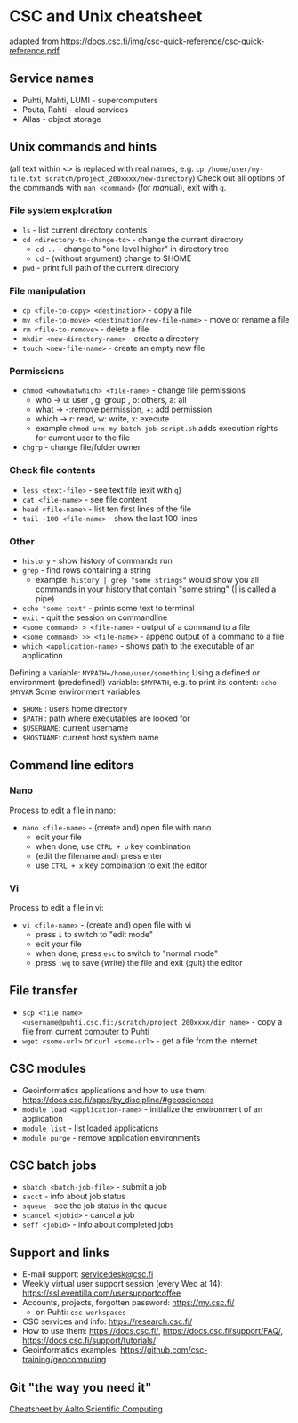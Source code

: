 # CSC and Unix cheatsheet
adapted from https://docs.csc.fi/img/csc-quick-reference/csc-quick-reference.pdf

## Service names

* Puhti, Mahti, LUMI - supercomputers
* Pouta, Rahti - cloud services
* Allas - object storage

## Unix commands and hints
(all text within <> is replaced with real names, e.g. `cp /home/user/my-file.txt scratch/project_200xxxx/new-directory`)
Check out all options of the commands with `man <command>` (for *man*ual), exit with `q`.

### File system exploration
* `ls` - list current directory contents
* `cd <directory-to-change-to>` - change the current directory
    * `cd ..` - change to "one level higher" in directory tree
    * `cd` - (without argument) change to $HOME 
* `pwd` - print full path of the current directory

### File manipulation
* `cp <file-to-copy> <destination>` - copy a file 
* `mv <file-to-move> <destination/new-file-name>` - move or rename a file 
* `rm <file-to-remove>` - delete a file 
* `mkdir <new-directory-name>` - create a directory
* `touch <new-file-name>` - create an empty new file

### Permissions
* `chmod <whowhatwhich> <file-name>` - change file permissions 
    * who -> u: user , g: group , o: others, a: all
    * what -> -:remove permission, +: add permission
    * which -> r: read, w: write, x: execute
    * example `chmod u+x my-batch-job-script.sh` adds execution rights for current user to the file
* `chgrp` - change file/folder owner

### Check file contents
* `less <text-file>` - see text file (exit with `q`)
* `cat <file-name>` - see file content
* `head <file-name>` - list ten first lines of the file 
* `tail -100 <file-name>` - show the last 100 lines 

### Other
* `history` - show history of commands run
* `grep` - find rows containing a string
    * example: `history | grep "some strings"` would show you all commands in your history that contain "some string" (| is called a pipe)
* `echo "some text"` - prints some text to terminal
* `exit` - quit the session on commandline 
* `<some command> > <file-name>` - output of a command to a file 
* `<some command> >> <file-name>` - append output of a command to a file
* `which <application-name>` - shows path to the executable of an application

Defining a variable: `MYPATH=/home/user/something`
Using a defined or environment (predefined!) variable: `$MYPATH`, e.g. to print its content: `echo $MYVAR`
Some environment variables:
* `$HOME` : users home directory
* `$PATH` : path where executables are looked for
* `$USERNAME`: current username
* `$HOSTNAME`: current host system name


## Command line editors 

### Nano
Process to edit a file in nano:
* `nano <file-name>` - (create and) open file with nano
    * edit your file
    * when done, use `CTRL + o` key combination 
    * (edit the filename and) press enter
    * use `CTRL + x` key combination to exit the editor

### Vi
Process to edit a file in vi:
* `vi <file-name>` - (create and) open file with vi
    * press `i` to switch to "edit mode"
    * edit your file
    * when done, press `esc` to switch to "normal mode"
    * press `:wq` to save (*w*rite) the file and exit (*q*uit) the editor

## File transfer

* `scp <file name> <username@puhti.csc.fi:/scratch/project_200xxxx/dir_name>` - copy a file from current computer to Puhti
* `wget <some-url>` or  `curl <some-url>` - get a file from the internet

## CSC modules

* Geoinformatics applications and how to use them: https://docs.csc.fi/apps/by_discipline/#geosciences
* `module load <application-name>` - initialize the environment of an application
* `module list` - list loaded applications
* `module purge` - remove application environments

## CSC batch jobs

* `sbatch <batch-job-file>` - submit a job
* `sacct` - info about job status
* `squeue` - see the job status in the queue
* `scancel <jobid>` - cancel a job
* `seff <jobid>` - info about completed jobs

## Support and links

* E-mail support: servicedesk@csc.fi
* Weekly virtual user support session (every Wed at 14): https://ssl.eventilla.com/usersupportcoffee
* Accounts, projects, forgotten password: https://my.csc.fi/
    * on Puhti: `csc-workspaces`
* CSC services and info: https://research.csc.fi/
* How to use them: https://docs.csc.fi/, https://docs.csc.fi/support/FAQ/, https://docs.csc.fi/support/tutorials/
* Geoinformatics examples: https://github.com/csc-training/geocomputing

## Git "the way you need it"

[Cheatsheet by Aalto Scientific Computing](https://aaltoscicomp.github.io/cheatsheets/git-the-way-you-need-it-cheatsheet.pdf)

